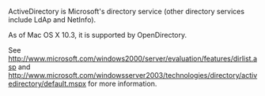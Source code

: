 ActiveDirectory is Microsoft's directory service (other directory services include LdAp and NetInfo).

As of Mac OS X 10.3, it is supported by OpenDirectory.

See http://www.microsoft.com/windows2000/server/evaluation/features/dirlist.asp and http://www.microsoft.com/windowsserver2003/technologies/directory/activedirectory/default.mspx for more information.
